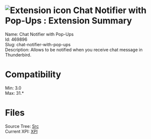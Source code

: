# ![Extension icon](https://addons.thunderbird.net/static/img/addon-icons/social-64.png) Chat Notifier with Pop-Ups : Extension Summary

Name: Chat Notifier with Pop-Ups  
Id: 469896  
Slug: chat-notifier-with-pop-ups  
Description: Allows to be notified when you receive chat message in Thunderbird.
  

# Compatibility
Min: 3.0  
Max: 31.*  

# Files

Source Tree: [Src](C:/Dev/Thunderbird/ThunderKdB/xall/xOther/469896-chat-notifier-with-pop-ups/src)  
Current XPI: [XPI](C:/Dev/Thunderbird/ThunderKdB/xall/xOther/469896-chat-notifier-with-pop-ups/xpi)  



